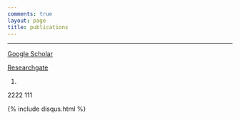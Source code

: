 ```yaml
---
comments: true
layout: page
title: publications
---
```

---
[Google Scholar][1]

[Researchgate][2]


1. 


2222
111
   
 


[1]: https://scholar.google.com.sg/citations?user=LN4AinsAAAAJ&hl=en
[2]: https://www.researchgate.net/profile/Zhibin_Gao

{% include disqus.html %}

